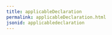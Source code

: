 ```yaml
---
title: applicableDeclaration
permalink: applicableDeclaration.html
jsonid: applicabledeclaration
---
```

